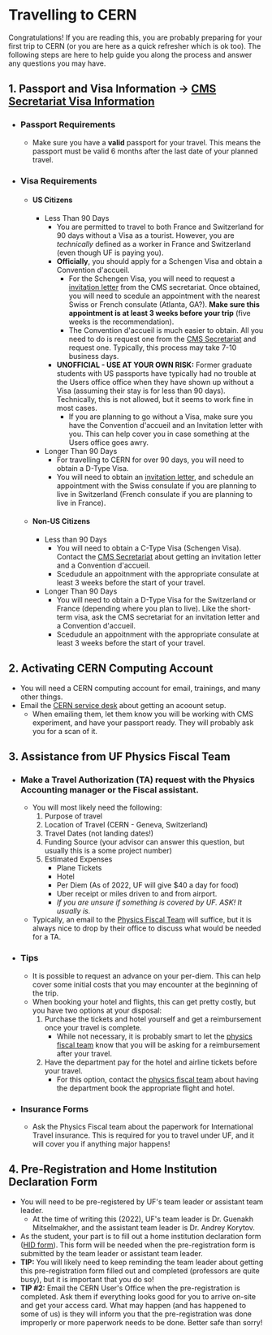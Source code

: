 # Travelling to CERN
  Congratulations! If you are reading this, you are probably preparing for your first trip to CERN (or you are here as a quick refresher which is ok too). The following steps are here to help guide you along the process and answer any questions you may have.
## 1. Passport and Visa Information -> [CMS Secretariat Visa Information](https://cms-secretariat.web.cern.ch/visa)
  - ### Passport Requirements
    - Make sure you have a **valid** passport for your travel. This means the passport must be valid 6 months after the last date of your planned travel. 
  - ### Visa Requirements
    - #### US Citizens
      - Less Than 90 Days
        - You are permitted to travel to both France and Switzerland for 90 days without a Visa as a tourist. However, you are                       *technically* defined as a worker in France and Switzerland (even though UF is paying you).  
        - **Officially**, you should apply for a Schengen Visa and obtain a Convention d'accueil. 
          - For the Schengen Visa, you will need to request a [invitation letter](https://espace.cern.ch/CMSSEC-Invitation-letters-site/SitePages/Home.aspx) from the CMS secretariat. Once obtained, you will need to scedule an appointment with the nearest Swiss or French consulate (Atlanta, GA?). **Make sure this appointment is at least 3 weeks before your trip** (five weeks is the recommendation).
          - The Convention d'accueil is much easier to obtain. All you need to do is request one from the [CMS Secretariat](https://cms-secretariat.web.cern.ch/) and request one. Typically, this process may take 7-10 business days. 
        - **UNOFFICIAL - USE AT YOUR OWN RISK:** Former graduate students with US passports have typically had no trouble at the Users office               office when they have shown up without a Visa (assuming their stay is for less than 90 days). Technically, this is not allowed, but it seems to work fine in most cases.
          - If you are planning to go without a Visa, make sure you have the Convention d'accueil and an Invitation letter with you. This can help cover you in case something at the Users office goes awry.
      - Longer Than 90 Days
        - For travelling to CERN for over 90 days, you will need to obtain a D-Type Visa. 
        - You will need to obtain an [invitation letter](https://espace.cern.ch/CMSSEC-Invitation-letters-site/SitePages/Home.aspx), and             schedule an appointment with the Swiss consulate if you are planning to live in Switzerland (French consulate if you are planning to live in France). 
    - #### Non-US Citizens
      - Less than 90 Days
        - You will need to obtain a C-Type Visa (Schengen Visa). Contact the [CMS Secretariat](https://cms-secretariat.web.cern.ch/) about getting an invitation letter and a Convention d'accueil.
        - Scedudule an appoitnment with the appropriate consulate at least 3 weeks before the start of your travel. 
      - Longer Than 90 Days
        - You will need to obtain a D-Type Visa for the Switzerland or France (depending where you plan to live). Like the short-term visa, ask the CMS secretariat for an invitation letter and a Convention d'accueil. 
        - Scedudule an appoitnment with the appropriate consulate at least 3 weeks before the start of your travel. 
## 2. Activating CERN Computing Account
  - You will need a CERN computing account for email, trainings, and many  other things. 
  - Email the [CERN service desk](service-desk@cern.ch) about getting an acoount setup. 
    - When emailing them, let them know you will be working with CMS experiment, and have your passport ready. They will probably ask you for a scan of it. 
## 3. Assistance from UF Physics Fiscal Team
  - ### Make a Travel Authorization (TA) request with the Physics Accounting manager or the Fiscal assistant.
    - You will most likely need the following:
      1. Purpose of travel
      2. Location of Travel (CERN - Geneva, Switzerland)
      3. Travel Dates (not landing dates!)
      4. Funding Source (your advisor can answer this question, but usually this is a some project number)
      5. Estimated Expenses
          - Plane Tickets
          - Hotel
          - Per Diem (As of 2022, UF will give $40 a day for food)
          - Uber receipt or miles driven to and from airport.
          - *If you are unsure if something is covered by UF. ASK! It usually is.*
    - Typically, an email to the [Physics Fiscal Team](fiscal@phys.ufl.edu) will suffice, but it is always nice to drop by their office to discuss what would be needed for a TA. 
  - ### Tips
    - It is possible to request an advance on your per-diem. This can help cover some initial costs that you may encounter at the beginning of the trip. 
    - When booking your hotel and flights, this can get pretty costly, but you have two options at your disposal:
      1. Purchase the tickets and hotel yourself and get a reimbursement once your travel is complete.
          - While not necessary, it is probably smart to let the [physics fiscal team](fiscal@phys.ufl.edu) know that you will be asking for a reimbursement after your travel.
      2. Have the department pay for the hotel and airline tickets before your travel.
          - For this option, contact the [physics fiscal team](fiscal@phys.ufl.edu) about having the department book the appropriate                   flight and hotel.
  - ### Insurance Forms
    - Ask the Physics Fiscal team about the paperwork for International Travel insurance. This is required for you to travel under UF, and it will cover you if anything major happens!
 ## 4. Pre-Registration and Home Institution Declaration Form
  - You will need to be pre-registered by UF's team leader or assistant team leader. 
    - At the time of writing this (2022), UF's team leader is Dr. Guenakh Mitselmakher, and the assistant team leader is Dr. Andrey Korytov. 
  - As the student, your part is to fill out a home institution declaration form ([HID form](https://usersoffice.web.cern.ch/sites/default/files/pdf/Formalities/HomeInstitutionDeclarationforUO.pdf)). This form will be needed when the pre-registration form is submitted by the team leader or assistant team leader. 
  - **TIP:** You will likely need to keep reminding the team leader about getting this pre-registration form filled out and completed (professors are quite busy), but it is important that you do so!
  - **TIP #2:** Email the CERN User's Office when the pre-registration is completed. Ask them if everything looks good for you to arrive on-site and get your access card. What may happen (and has happened to some of us) is they will inform you that the pre-registration was done improperly or more paperwork needs to be done. Better safe than sorry!
